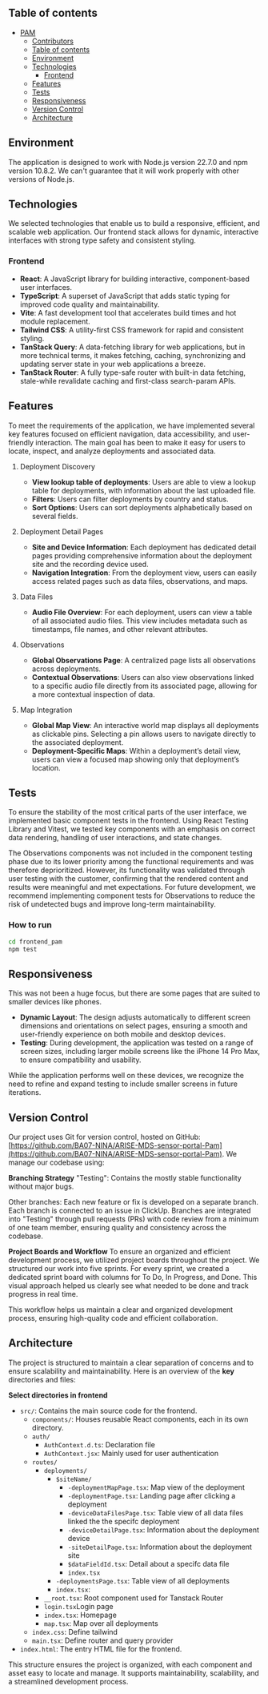 ## Table of contents
- [PAM](#pam)
  - [Contributors](#contributors)
  - [Table of contents](#table-of-contents)
  - [Environment](#environment)
  - [Technologies](#technologies)
    - [Frontend](#frontend)
  - [Features](#features)
  - [Tests](#tests)
  - [Responsiveness](#responsiveness)
  - [Version Control](#version-control)
  - [Architecture](#architecture)

## Environment

The application is designed to work with Node.js version 22.7.0 and npm version 10.8.2. We can't guarantee that it will work properly with other versions of Node.js.

## Technologies

We selected technologies that enable us to build a responsive, efficient, and scalable web application. Our frontend stack allows for dynamic, interactive interfaces with strong type safety and consistent styling.

### Frontend
- **React**: A JavaScript library for building interactive, component-based user interfaces.
- **TypeScript**:  A superset of JavaScript that adds static typing for improved code quality and maintainability.
- **Vite**: A fast development tool that accelerates build times and hot module replacement.
- **Tailwind CSS**: A utility-first CSS framework for rapid and consistent styling.
- **TanStack Query**: A data-fetching library for web applications, but in more technical terms, it makes fetching, caching, synchronizing and updating server state in your web applications a breeze.
- **TanStack Router**: A fully type-safe router with built-in data fetching, stale-while revalidate caching and first-class search-param APIs.

## Features

To meet the requirements of the application, we have implemented several key features focused on efficient navigation, data accessibility, and user-friendly interaction. The main goal has been to make it easy for users to locate, inspect, and analyze deployments and associated data.

1. Deployment Discovery
    - **View lookup table of deployments**: Users are able to view a lookup table for deployments, with information about the last uploaded file.
    - **Filters**: Users can filter deployments by country and status.
    - **Sort Options**: Users can sort deployments alphabetically based on several fields.

2. Deployment Detail Pages
    - **Site and Device Information**: Each deployment has dedicated detail pages providing comprehensive information about the deployment site and the recording device used.
    - **Navigation Integration**: From the deployment view, users can easily access related pages such as data files, observations, and maps.

3. Data Files
    - **Audio File Overview**: For each deployment, users can view a table of all associated audio files. This view includes metadata such as timestamps, file names, and other relevant attributes.

4. Observations
    - **Global Observations Page**: A centralized page lists all observations across deployments.
    - **Contextual Observations**: Users can also view observations linked to a specific audio file directly from its associated page, allowing for a more contextual inspection of data.

5. Map Integration
    - **Global Map View**: An interactive world map displays all deployments as clickable pins. Selecting a pin allows users to navigate directly to the associated deployment.
    - **Deployment-Specific Maps**: Within a deployment’s detail view, users can view a focused map showing only that deployment’s location.
## Tests

To ensure the stability of the most critical parts of the user interface, we implemented basic component tests in the frontend. Using React Testing Library and Vitest, we tested key components with an emphasis on correct data rendering, handling of user interactions, and state changes.

The Observations components was not included in the component testing phase due to its lower priority among the functional requirements and was therefore deprioritized. However, its functionality was validated through user testing with the customer, confirming that the rendered content and results were meaningful and met expectations. For future development, we recommend implementing component tests for Observations to reduce the risk of undetected bugs and improve long-term maintainability.

### How to run
```bash
cd frontend_pam
npm test
```

## Responsiveness
This was not been a huge focus, but there are some pages that are suited to smaller devices like phones.

- **Dynamic Layout**: The design adjusts automatically to different screen dimensions and orientations on select pages, ensuring a smooth and user-friendly experience on both mobile and desktop devices.
- **Testing**: During development, the application was tested on a range of screen sizes, including larger mobile screens like the iPhone 14 Pro Max, to ensure compatibility and usability.

While the application performs well on these devices, we recognize the need to refine and expand testing to include smaller screens in future iterations.

## Version Control

Our project uses Git for version control, hosted on GitHub: [https://github.com/BA07-NINA/ARISE-MDS-sensor-portal-Pam](https://github.com/BA07-NINA/ARISE-MDS-sensor-portal-Pam). We manage our codebase using:

**Branching Strategy**
"Testing": Contains the mostly stable functionality without major bugs.

Other branches: Each new feature or fix is developed on a separate branch. Each branch is connected to an issue in ClickUp. Branches are integrated into "Testing" through pull requests (PRs) with code review from a minimum of one team member, ensuring quality and consistency across the codebase.

**Project Boards and Workflow**
To ensure an organized and efficient development process, we utilized project boards throughout the project. We structured our work into five sprints. For every sprint, we created a dedicated sprint board with columns for To Do, In Progress, and Done. This visual approach helped us clearly see what needed to be done and track progress in real time.

This workflow helps us maintain a clear and organized development process, ensuring high-quality code and efficient collaboration.

## Architecture
The project is structured to maintain a clear separation of concerns and to ensure scalability and maintainability. Here is an overview of the **key** directories and files:

**Select directories in frontend**

- `src/`: Contains the main source code for the frontend.
  - `components/`: Houses reusable React components, each in its own directory.
  - `auth/`
    - `AuthContext.d.ts`: Declaration file
    - `AuthContext.jsx`: Mainly used for user authentication
  - `routes/`
    - `deployments/`
      - `$siteName/`
        - `-deploymentMapPage.tsx`: Map view of the deployment
        - `-deploymentPage.tsx`: Landing page after clicking a deployment
        - `-deviceDataFilesPage.tsx`: Table view of all data files linked the the specifc deployment
        - `-deviceDetailPage.tsx`: Information about the deployment device
        - `-siteDetailPage.tsx`: Information about the deployment site
        - `$dataFieldId.tsx`: Detail about a specifc data file
        - `index.tsx`
      - `-deploymentsPage.tsx`: Table view of all deployments
      - `index.tsx`: 
    - `__root.tsx`: Root component used for Tanstack Router
    - `login.tsx`Login page
    - `index.tsx`: Homepage
    - `map.tsx`: Map over all deployments
  - `index.css`: Define tailwind
  - `main.tsx`: Define router and query provider
- `index.html`: The entry HTML file for the frontend.


This structure ensures the project is organized, with each component and asset easy to locate and manage. It supports maintainability, scalability, and a streamlined development process.